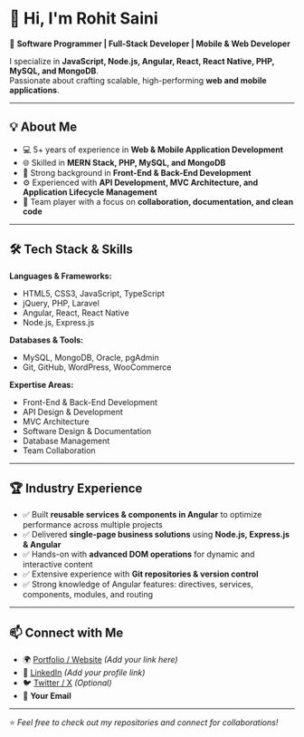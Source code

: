 # 👋 Hi, I'm Rohit Saini  

🚀 **Software Programmer | Full-Stack Developer | Mobile & Web Developer**  

I specialize in **JavaScript, Node.js, Angular, React, React Native, PHP, MySQL, and MongoDB**.  
Passionate about crafting scalable, high-performing **web and mobile applications**.  

---

## 💡 About Me  
- 💻 5+ years of experience in **Web & Mobile Application Development**  
- 🌐 Skilled in **MERN Stack, PHP, MySQL, and MongoDB**  
- 🔄 Strong background in **Front-End & Back-End Development**  
- ⚙️ Experienced with **API Development, MVC Architecture, and Application Lifecycle Management**  
- 🤝 Team player with a focus on **collaboration, documentation, and clean code**  

---

## 🛠️ Tech Stack & Skills  

**Languages & Frameworks:**  
- HTML5, CSS3, JavaScript, TypeScript  
- jQuery, PHP, Laravel  
- Angular, React, React Native  
- Node.js, Express.js  

**Databases & Tools:**  
- MySQL, MongoDB, Oracle, pgAdmin  
- Git, GitHub, WordPress, WooCommerce  

**Expertise Areas:**  
- Front-End & Back-End Development  
- API Design & Development  
- MVC Architecture  
- Software Design & Documentation  
- Database Management  
- Team Collaboration  

---

## 🏆 Industry Experience  
- ✅ Built **reusable services & components in Angular** to optimize performance across multiple projects  
- ✅ Delivered **single-page business solutions** using **Node.js, Express.js & Angular**  
- ✅ Hands-on with **advanced DOM operations** for dynamic and interactive content  
- ✅ Extensive experience with **Git repositories & version control**  
- ✅ Strong knowledge of Angular features: directives, services, components, modules, and routing  

---

## 📫 Connect with Me  

- 🌍 [Portfolio / Website](#) _(Add your link here)_  
- 💼 [LinkedIn](#) _(Add your profile link)_  
- 🐦 [Twitter / X](#) _(Optional)_  
- 📧 **Your Email**  

---

⭐️ *Feel free to check out my repositories and connect for collaborations!*  
